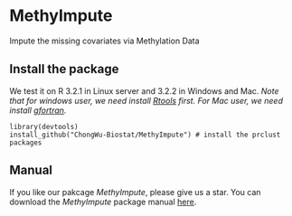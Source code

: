 # MethyImpute
Impute the missing covariates via Methylation Data

## Install the package
We test it on R 3.2.1 in Linux server and 3.2.2 in Windows and Mac. *Note that for windows user, we need install [Rtools](https://cran.r-project.org/bin/windows/Rtools/) first. For Mac user, we need install [gfortran](https://cran.r-project.org/bin/macosx/tools/).*

```
library(devtools)
install_github("ChongWu-Biostat/MethyImpute") # install the prclust packages
```

## Manual
If you like our pakcage *MethyImpute*, please give us a star. You can download the *MethyImpute* package manual [here](https://cutpi.com/upimages/1446325172.pdf). 